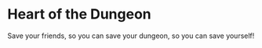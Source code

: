 # Heart of the Dungeon

Save your friends, so you can save your dungeon, so you can save yourself! 
